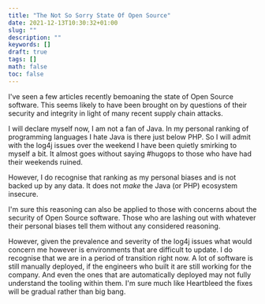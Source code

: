 ```yaml
---
title: "The Not So Sorry State Of Open Source"
date: 2021-12-13T10:30:32+01:00
slug: ""
description: ""
keywords: []
draft: true
tags: []
math: false
toc: false
---
```


I've seen a few articles recently bemoaning the state of Open Source software. This seems likely to have been brought on by questions of their security and integrity in light of many recent supply chain attacks.

I will declare myself now, I am not a fan of Java. In my personal ranking of programming languages I hate Java is there just below PHP. So I will admit with the log4j issues over the weekend I have been quietly smirking to myself a bit. It almost goes without saying #hugops to those who have had their weekends ruined.

However, I do recognise that ranking as my personal biases and is not backed up by any data. It does not _make_ the Java (or PHP) ecosystem insecure.

I'm sure this reasoning can also be applied to those with concerns about the security of Open Source software. Those who are lashing out with whatever their personal biases tell them without any considered reasoning.

However, given the prevalence and severity of the log4j issues what would concern me however is environments that are difficult to update. I do recognise that we are in a period of transition right now. A lot of software is still manually deployed, if the engineers who built it are still working for the company. And even the ones that are automatically deployed may not fully understand the tooling within them. I'm sure much like Heartbleed the fixes will be gradual rather than big bang.
